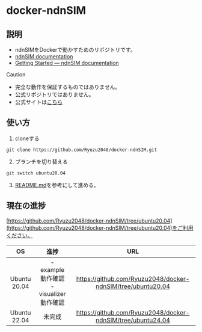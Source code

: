 # docker-ndnSIM

## 説明

- ndnSIMをDockerで動かすためのリポジトリです。
- [ndnSIM documentation](https://ndnsim.net/2.9/)
- [Getting Started &#8212;  ndnSIM documentation](https://ndnsim.net/current/getting-started.html)


> [!CAUTION]
> - 完全な動作を保証するものではありません。
> - 公式リポジトリではありません。
> - 公式サイトは[こちら](https://ndnsim.net/)

## 使い方

1. cloneする
```shell
git clone https://github.com/Ryuzu2048/docker-ndnSIM.git
```

2. ブランチを切り替える
```shell
git switch ubuntu20.04
```

3. [README.md](https://github.com/Ryuzu2048/docker-ndnSIM/blob/ubuntu20.04/README.md)を参考にして進める。

## 現在の進捗

[https://github.com/Ryuzu2048/docker-ndnSIM/tree/ubuntu20.04](https://github.com/Ryuzu2048/docker-ndnSIM/tree/ubuntu20.04)をご利用ください。

| OS | 進捗 | URL |
|:--:|:--:|:--:|
| Ubuntu 20.04 | - example動作確認  <br> - visualizer動作確認 | https://github.com/Ryuzu2048/docker-ndnSIM/tree/ubuntu20.04 |
| Ubuntu 22.04 | 未完成 | https://github.com/Ryuzu2048/docker-ndnSIM/tree/ubuntu24.04 |